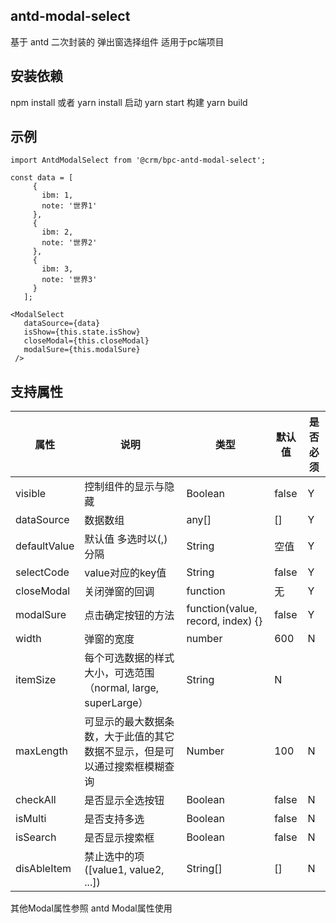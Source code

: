 ## antd-modal-select
基于 antd 二次封装的 弹出窗选择组件 适用于pc端项目

## 安装依赖
npm install 或者 yarn install
启动 yarn start
构建 yarn build

## 示例
 ```
 import AntdModalSelect from '@crm/bpc-antd-modal-select';
 
 const data = [
      {
        ibm: 1,
        note: '世界1'
      },
      {
        ibm: 2,
        note: '世界2'
      },
      {
        ibm: 3,
        note: '世界3'
      }
    ];

 <ModalSelect 
    dataSource={data} 
    isShow={this.state.isShow} 
    closeModal={this.closeModal} 
    modalSure={this.modalSure}
  />
 ```
## 支持属性

属性 | 说明 | 类型 | 默认值 | 是否必须
-|-|-|-|-
visible | 控制组件的显示与隐藏 | Boolean | false | Y
dataSource | 数据数组 | any[] |  [] | Y
defaultValue | 默认值 多选时以(,)分隔 | String | 空值 | Y 
selectCode | value对应的key值 | String | false | Y
closeModal | 关闭弹窗的回调 | function | 无 | Y
modalSure | 点击确定按钮的方法 | function(value, record, index) {} | false | Y
width | 弹窗的宽度 | number | 600 | N
itemSize | 每个可选数据的样式大小，可选范围（normal, large, superLarge） | String |  N
maxLength | 可显示的最大数据条数，大于此值的其它数据不显示，但是可以通过搜索框模糊查询 | Number | 100 | N
checkAll | 是否显示全选按钮 | Boolean | false | N
isMulti | 是否支持多选 | Boolean | false | N
isSearch | 是否显示搜索框 | Boolean | false | N
disAbleItem | 禁止选中的项([value1, value2, ...]) | String[] | [] | N

其他Modal属性参照 antd Modal属性使用